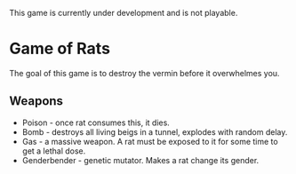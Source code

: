This game is currently under development and is not playable.

Game of Rats
============

The goal of this game is to destroy the vermin before it overwhelmes you.

Weapons
-------

* Poison - once rat consumes this, it dies.
* Bomb - destroys all living beigs in a tunnel, explodes with random delay.
* Gas - a massive weapon. A rat must be exposed to it for some time to get a lethal dose.
* Genderbender - genetic mutator. Makes a rat change its gender.